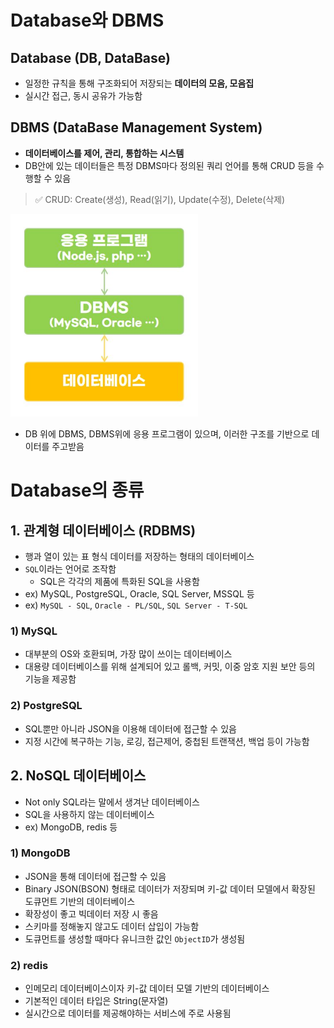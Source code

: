 # Database와 DBMS
## Database (DB, DataBase)
- 일정한 규칙을 통해 구조화되어 저장되는 **데이터의 모음, 모음집**
- 실시간 접근, 동시 공유가 가능함

## DBMS (DataBase Management System)
- **데이터베이스를 제어, 관리, 통합하는 시스템**
- DB안에 있는 데이터들은 특정 DBMS마다 정의된 쿼리 언어를 통해 CRUD 등을 수행할 수 있음

> ✅ CRUD: Create(생성), Read(읽기), Update(수정), Delete(삭제)

<img src='./img/concept_01.JPG' width='300px'>

- DB 위에 DBMS, DBMS위에 응용 프로그램이 있으며, 이러한 구조를 기반으로 데이터를 주고받음

# Database의 종류
## 1. 관계형 데이터베이스 (RDBMS)
- 행과 열이 있는 표 형식 데이터를 저장하는 형태의 데이터베이스
- `SQL`이라는 언어로 조작함
  - SQL은 각각의 제품에 특화된 SQL을 사용함
- ex) MySQL, PostgreSQL, Oracle, SQL Server, MSSQL 등
- ex) `MySQL - SQL`, `Oracle - PL/SQL`, `SQL Server - T-SQL`

### 1) MySQL
- 대부분의 OS와 호환되며, 가장 많이 쓰이는 데이터베이스
- 대용량 데이터베이스를 위해 설계되어 있고 롤백, 커밋, 이중 암호 지원 보안 등의 기능을 제공함

### 2) PostgreSQL
- SQL뿐만 아니라 JSON을 이용해 데이터에 접근할 수 있음
- 지정 시간에 복구하는 기능, 로깅, 접근제어, 중첩된 트랜잭션, 백업 등이 가능함

## 2. NoSQL 데이터베이스
- Not only SQL라는 말에서 생겨난 데이터베이스
- SQL을 사용하지 않는 데이터베이스
- ex) MongoDB, redis 등

### 1) MongoDB
- JSON을 통해 데이터에 접근할 수 있음
- Binary JSON(BSON) 형태로 데이터가 저장되며 키-값 데이터 모델에서 확장된 도큐먼트 기반의 데이터베이스
- 확장성이 좋고 빅데이터 저장 시 좋음 
- 스키마를 정해놓지 않고도 데이터 삽입이 가능함 
- 도큐먼트를 생성할 때마다 유니크한 값인 `ObjectID`가 생성됨

### 2) redis
- 인메모리 데이터베이스이자 키-값 데이터 모델 기반의 데이터베이스
- 기본적인 데이터 타입은 String(문자열)
- 실시간으로 데이터를 제공해야하는 서비스에 주로 사용됨